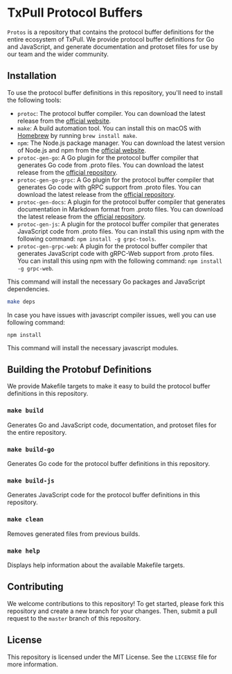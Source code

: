 # TxPull Protocol Buffers

`Protos` is a repository that contains the protocol buffer definitions for the entire ecosystem of TxPull. We provide protocol buffer definitions for Go and JavaScript, and generate documentation and protoset files for use by our team and the wider community.

## Installation

To use the protocol buffer definitions in this repository, you'll need to install the following tools:

- `protoc`: The protocol buffer compiler. You can download the latest release from the [official website](https://github.com/protocolbuffers/protobuf/releases).
- `make`: A build automation tool. You can install this on macOS with [Homebrew](https://brew.sh/) by running `brew install make`.
- `npm`: The Node.js package manager. You can download the latest version of Node.js and npm from the [official website](https://nodejs.org/).
- `protoc-gen-go`: A Go plugin for the protocol buffer compiler that generates Go code from .proto files. You can download the latest release from the [official repository](https://github.com/protocolbuffers/protobuf-go).
- `protoc-gen-go-grpc`: A Go plugin for the protocol buffer compiler that generates Go code with gRPC support from .proto files. You can download the latest release from the [official repository](https://github.com/grpc/grpc-go).
- `protoc-gen-docs`: A plugin for the protocol buffer compiler that generates documentation in Markdown format from .proto files. You can download the latest release from the [official repository](https://github.com/pseudomuto/protoc-gen-doc).
- `protoc-gen-js`: A plugin for the protocol buffer compiler that generates JavaScript code from .proto files. You can install this using npm with the following command: `npm install -g grpc-tools`.
- `protoc-gen-grpc-web`: A plugin for the protocol buffer compiler that generates JavaScript code with gRPC-Web support from .proto files. You can install this using npm with the following command: `npm install -g grpc-web`.


This command will install the necessary Go packages and JavaScript dependencies.

```bash
make deps
```

In case you have issues with javascript compiler issues, well you can use following command:

```
npm install
```

This command will install the necessary javascript modules.

## Building the Protobuf Definitions

We provide Makefile targets to make it easy to build the protocol buffer definitions in this repository.

### `make build`

Generates Go and JavaScript code, documentation, and protoset files for the entire repository.

### `make build-go`

Generates Go code for the protocol buffer definitions in this repository.

### `make build-js`

Generates JavaScript code for the protocol buffer definitions in this repository.

### `make clean`

Removes generated files from previous builds.

### `make help`

Displays help information about the available Makefile targets.

## Contributing

We welcome contributions to this repository! To get started, please fork this repository and create a new branch for your changes. Then, submit a pull request to the `master` branch of this repository.

## License

This repository is licensed under the MIT License. See the `LICENSE` file for more information.